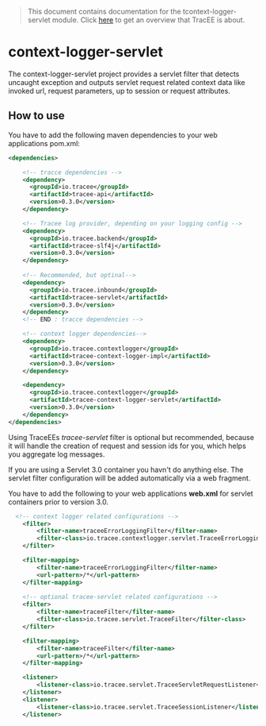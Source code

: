 > This document contains documentation for the tcontext-logger-servlet module. Click [here](/README.md) to get an overview that TracEE is about.

# context-logger-servlet

The context-logger-servlet project provides a servlet filter that detects uncaught exception and outputs servlet request related context data like invoked url, request parameters, up to session or request attributes. 

## How to use
You have to add the following maven dependencies to your web applications pom.xml:

```xml
<dependencies>

    <!-- tracce dependencies -->
    <dependency>
      <groupId>io.tracee</groupId>
      <artifactId>tracee-api</artifactId>
      <version>0.3.0</version>
    </dependency>

    <!-- Tracee log provider, depending on your logging config -->
    <dependency>
      <groupId>io.tracee.backend</groupId>
      <artifactId>tracee-slf4j</artifactId>
      <version>0.3.0</version>
    </dependency>
        
    <!-- Recommended, but optinal-->
    <dependency>
      <groupId>io.tracee.inbound</groupId>
      <artifactId>tracee-servlet</artifactId>
      <version>0.3.0</version>
    </dependency>
    <!-- END : tracce dependencies -->

    <!-- context logger dependencies-->    
    <dependency>
      <groupId>io.tracee.contextlogger</groupId>
      <artifactId>tracee-context-logger-impl</artifactId>
      <version>0.3.0</version>
    </dependency>

    <dependency>
      <groupId>io.tracee.contextlogger</groupId>
      <artifactId>tracee-context-logger-servlet</artifactId>
      <version>0.3.0</version>
    </dependency>
</dependencies>
```

Using TraceEEs *tracee-servlet* filter is optional but recommended, because it will handle the creation of request and session ids for you, which helps you aggregate log messages.

If you are using a Servlet 3.0 container you havn't do anything else. The servlet filter configuration will be added automatically via a web fragment.

You have to add the following to your web applications **web.xml** for servlet containers prior to version 3.0.

```xml
  <!-- context logger related configurations -->
	<filter>
		<filter-name>traceeErrorLoggingFilter</filter-name>
		<filter-class>io.tracee.contextlogger.servlet.TraceeErrorLoggingFilter</filter-class>
	</filter>

	<filter-mapping>
		<filter-name>traceeErrorLoggingFilter</filter-name>
		<url-pattern>/*</url-pattern>
	</filter-mapping>
	
	<!-- optional tracee-servlet related configurations -->
	<filter>
		<filter-name>traceeFilter</filter-name>
		<filter-class>io.tracee.servlet.TraceeFilter</filter-class>
	</filter>

	<filter-mapping>
		<filter-name>traceeFilter</filter-name>
		<url-pattern>/*</url-pattern>
	</filter-mapping>

	<listener>
		<listener-class>io.tracee.servlet.TraceeServletRequestListener</listener-class>
	</listener>
	<listener>
		<listener-class>io.tracee.servlet.TraceeSessionListener</listener-class>
	</listener>
```
